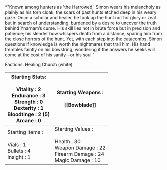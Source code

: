 *"Known among hunters as 'the Harrowed,' Simon wears his melancholy as plainly as his torn cloak, the scars of past hunts etched deep in his weary gaze. Once a scholar and healer, he took up the hunt not for glory or zeal but in search of understanding, burdened by a desire to uncover the truth behind Yharnam’s curse. His skill lies not in brute force but in precision and patience; his slender bow whispers death from a distance, sparing him from the close horrors of the hunt. Yet, with each step into the catacombs, Simon questions if knowledge is worth the nightmares that trail him. His hand trembles faintly on his bowstring, wondering if the answers he seeks will come at the cost of his sanity—or his soul."

Factions: Healing Church (white)

| Starting Stats:<br><br>Vitality : 2<br>Endurance : 3<br>Strength : 0<br>Dexterity : 1<br>Bloodtinge : 2 (5)<br>Arcane : 0 | Starting Weapons :<br> <br>[[Bowblade]]                                                                |
| ------------------------------------------------------------------------------------------------------------------------- | ------------------------------------------------------------------------------------------------------ |
| Starting Items :<br><br>Vials : 1<br>Bullets : 4<br>Insight : 1                                                           | Starting Values :<br><br>Health : 30<br>Weapon Damage : 22<br>Firearm Damage : 24<br>Magic Damage : 10 |







